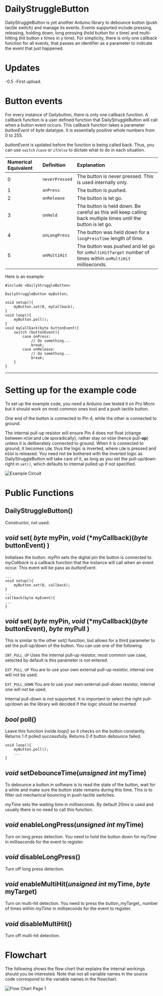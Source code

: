 # DailyStruggleButton
DailyStruggleButton is yet another Arduino library to debounce button (push tactile switch) and manage its events. Events supported include pressing, releasing, holding down, long pressing (hold button for x time) and multi-hitting (hit button x times in y  time). For simplicity, there is only one callback function for all events, that passes an identifier as a parameter to indicate the event that just happened. 

# Updates
-0.5
    -First upload.

# Button events

For every instance of Dailybutton, there is only one callback function. A callback function is a user defined function that DailyStruggleButton will call when a button event occurs. This callback function takes a parameter _buttonEvent_ of _byte_ datatype.  It is essentially positive whole numbers from 0 to 255.

_buttonEvent_ is updated before the function is being called back. Thus, you can use `switch` /`case` or `if`/`else` to dictate what to do in each situation.

Numerical Equivalent | Definition | Explanation
:--------------------|:-----------|:-----------
0 | `neverPressed`|The button is never pressed. This is used internally only.
1 | `onPress` | The button is pushed.
2 | `onRelease` | The button is let go.
3 | `onHold` | The button is held down. Be careful as this will keep calling back multiple times until the button is let go.
4 | `onLongPress` | The button was held down for a `longPressTime` length of time.
5 | `onMultiHit` | The button was pushed and let go for `onMultiHitTarget` number of times within `onMultiHit` milliseconds.

Here is an example:
```
#include <DailyStruggleButton>

DailyStruggleButton myButton;

void setup(){
	myButton.set(0, myCallback);
}
void loop(){
	myButton.poll();
}
void myCallback(byte buttonEvent){
	switch (buttonEvent){
		case onPress:
			// Do something...
			break;
		case onRelease:
			// Do something...
			break;
	}
}
```

---

# Setting up for the example code

To set up the example code, you need a Arduino (we tested it on Pro Micro but it should work on most common ones too) and a push tactile button.

One end of the button is connected to Pin 4, while the other is connected to ground. 

The internal pull-up resistor will ensure Pin 4 does not float (change between `HIGH` and `LOW` sporadically}, rather stay on `HIGH` (hence pull-**up**) unless it is deliberately connected to ground. When it is connected to ground, it becomes `LOW`, thus the logic is inverted, where `LOW` is pressed and `HIGH` is released. You need not be bothered with the inverted logic as DailyStruggleButton will take care of it, as long as you set the pull-up/down right in `set()`, which defaults to internal pulled up if not specified.



![Example Circuit](extras/Example%20Circuit_bb.svg)

# Public Functions
## DailyStruggleButton()

Constructor, not used. 



##  _void_ set( _byte_ myPin, _void_ (*myCallback)(_byte_ buttonEvent) )

Initialises the button. _myPin_ sets the digital pin the button is connected to. _myCallback_ is a callback function that the instance will call when an event occur. This event will be pass as _buttonEvent_. 
```
...
void setup(){
	myButton.set(0, callback);
}
...
callback(byte myEvent){
...
} 
```



##  _void_ set( _byte_ myPin, _void_ (*myCallback)(_byte_ buttonEvent), _byte_ myPull )

This is similar to the other _set()_ function, but allows for a third parameter to set the pull-up/down of the button. You can use one of the following:

`INT_PULL_UP`
Uses the internal pull-up resistor, most common use case, selected by default is this parameter is not entered.    

`EXT_PULL_UP`
You are to use your own external pull-up resistor, internal one will not be used.

`EXT_PULL_DOWN`
You are to use your own external pull-down resistor, internal one will not be used.

Internal pull-down is not supported. It is important to select the right pull-up/down as the library will decided if the logic should be inverted. 



## _bool_ poll()

Leave this function inside _loop()_ so it checks on the button constantly. 
Returns 1 if polled successfully. Returns 0 if button debounce failed.
```
void loop(){
	myButton.poll();
	...
}
```


## _void_ setDebounceTime(_unsigned int_ myTime)

To debounce a button in software is to read the state of the button, wait for a while and make sure the button state remains during this time. This is to filter out mechanical bouncing in push tactile switches. 

_myTime_ sets the waiting time in milliseconds. By default 20ms is used and usually there is no need to call this function. 



## _void_ enableLongPress(_unsigned int_ myTime)
Turn on long press detection. You need to hold the button down for _myTime_ in milliseconds for the event to register.



## _void_ disableLongPress()
Turn off long press detection.



## _void_ enableMultiHit(_unsigned int_ myTime, _byte_ myTarget)
Turn on multi-hit detection. You need to press the button_myTarget_ number of times within _myTime_ in milliseconds for the event to register.



## _void_ disableMultiHit()
Turn off multi-hit detection.



# Flowchart
The following shows the flow chart that explains the internal workings should you be interested. Note that not all variable names in the source code correspond to the variable names in the flowchart.

![Flow Chart Page 1](extras/DailyStruggleButton.svg)

